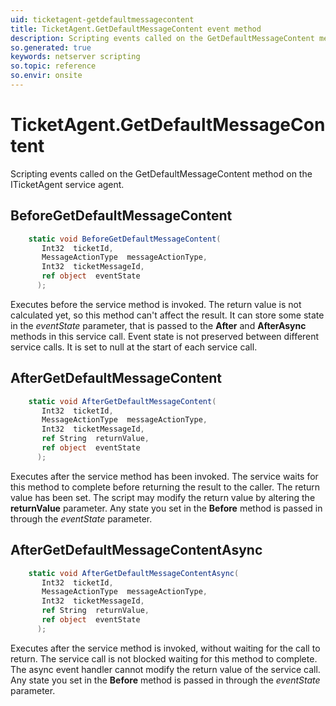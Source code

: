 ```yaml
---
uid: ticketagent-getdefaultmessagecontent
title: TicketAgent.GetDefaultMessageContent event method
description: Scripting events called on the GetDefaultMessageContent method on the TicketAgent service agent.
so.generated: true
keywords: netserver scripting
so.topic: reference
so.envir: onsite
---
```

# TicketAgent.GetDefaultMessageContent

Scripting events called on the <see cref='M:ITicketAgent.GetDefaultMessageContent'>GetDefaultMessageContent</see> method on the <see cref='ITicketAgent'>ITicketAgent</see>  service agent.

## BeforeGetDefaultMessageContent
```cs
    static void BeforeGetDefaultMessageContent(
       Int32  ticketId,
       MessageActionType  messageActionType,
       Int32  ticketMessageId,
       ref object  eventState
      );
```
Executes before the service method is invoked.
The return value is not calculated yet, so this method can't affect the result.
It can store some state in the *eventState* parameter, that is passed to the **After** and **AfterAsync** methods in this service call.
Event state is not preserved between different service calls. It is set to null at the start of each service call.
## AfterGetDefaultMessageContent
```cs
    static void AfterGetDefaultMessageContent(
       Int32  ticketId,
       MessageActionType  messageActionType,
       Int32  ticketMessageId,
       ref String  returnValue,
       ref object  eventState
      );
```
Executes after the service method has been invoked. The service waits for this method to complete before returning the result to the caller.
The return value has been set. The script may modify the return value by altering the **returnValue** parameter.
Any state you set in the **Before** method is passed in through the *eventState* parameter.
## AfterGetDefaultMessageContentAsync
```cs
    static void AfterGetDefaultMessageContentAsync(
       Int32  ticketId,
       MessageActionType  messageActionType,
       Int32  ticketMessageId,
       ref String  returnValue,
       ref object  eventState
      );
```
Executes after the service method is invoked, without waiting for the call to return.
The service call is not blocked waiting for this method to complete.
The async event handler cannot modify the return value of the service call.
Any state you set in the **Before** method is passed in through the *eventState* parameter.

